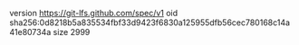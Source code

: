 version https://git-lfs.github.com/spec/v1
oid sha256:0d8218b5a835534fbf33d9423f6830a125955dfb56cec780168c14a41e80734a
size 2999

